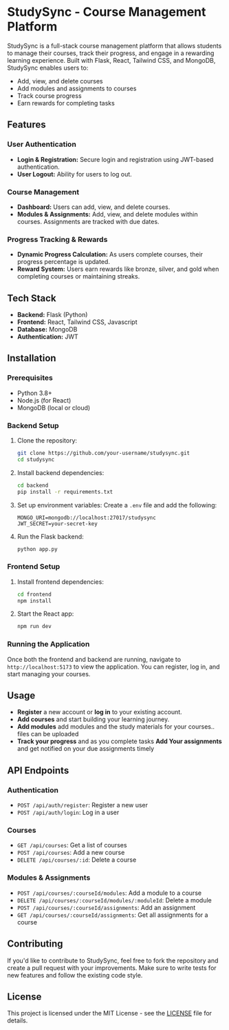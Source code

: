 # StudySync - Course Management Platform

StudySync is a full-stack course management platform that allows students to manage their courses, track their progress, and engage in a rewarding learning experience. Built with Flask, React, Tailwind CSS, and MongoDB, StudySync enables users to:
- Add, view, and delete courses
- Add modules and assignments to courses
- Track course progress
- Earn rewards for completing tasks

## Features

### User Authentication
- **Login & Registration:** Secure login and registration using JWT-based authentication.
- **User Logout:** Ability for users to log out.

### Course Management
- **Dashboard:** Users can add, view, and delete courses.
- **Modules & Assignments:** Add, view, and delete modules within courses. Assignments are tracked with due dates.

### Progress Tracking & Rewards
- **Dynamic Progress Calculation:** As users complete courses, their progress percentage is updated.
- **Reward System:** Users earn rewards like bronze, silver, and gold when completing courses or maintaining streaks.

## Tech Stack

- **Backend:** Flask (Python)
- **Frontend:** React, Tailwind CSS, Javascript
- **Database:** MongoDB
- **Authentication:** JWT

## Installation

### Prerequisites
- Python 3.8+
- Node.js (for React)
- MongoDB (local or cloud)

### Backend Setup

1. Clone the repository:
    ```bash
    git clone https://github.com/your-username/studysync.git
    cd studysync
    ```

2. Install backend dependencies:
    ```bash
    cd backend
    pip install -r requirements.txt
    ```

3. Set up environment variables:
    Create a `.env` file and add the following:
    ```env
    MONGO_URI=mongodb://localhost:27017/studysync
    JWT_SECRET=your-secret-key
    ```

4. Run the Flask backend:
    ```bash
    python app.py
    ```

### Frontend Setup

1. Install frontend dependencies:
    ```bash
    cd frontend
    npm install
    ```

2. Start the React app:
    ```bash
    npm run dev
    ```

### Running the Application

Once both the frontend and backend are running, navigate to `http://localhost:5173` to view the application. You can register, log in, and start managing your courses.

## Usage

- **Register** a new account or **log in** to your existing account.
- **Add courses** and start building your learning journey.
- **Add modules** add modules and the study materials for your courses.. files can be uploaded
- **Track your progress** and  as you complete tasks
  **Add  Your assignments** and get notified on your due assignments timely

## API Endpoints

### Authentication
- `POST /api/auth/register`: Register a new user
- `POST /api/auth/login`: Log in a user

### Courses
- `GET /api/courses`: Get a list of courses
- `POST /api/courses`: Add a new course
- `DELETE /api/courses/:id`: Delete a course

### Modules & Assignments
- `POST /api/courses/:courseId/modules`: Add a module to a course
- `DELETE /api/courses/:courseId/modules/:moduleId`: Delete a module
- `POST /api/courses/:courseId/assignments`: Add an assignment
- `GET /api/courses/:courseId/assignments`: Get all assignments for a course

## Contributing

If you'd like to contribute to StudySync, feel free to fork the repository and create a pull request with your improvements. Make sure to write tests for new features and follow the existing code style.

## License

This project is licensed under the MIT License - see the [LICENSE](LICENSE) file for details.
